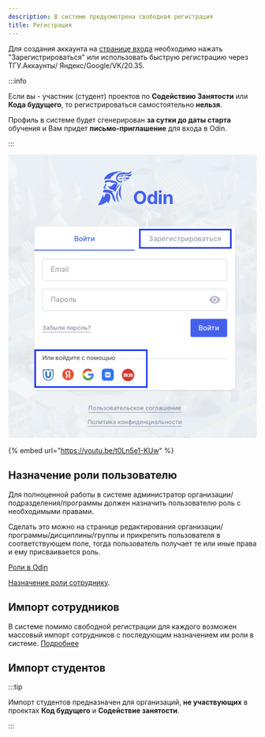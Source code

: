 ```yaml
---
description: В системе предусмотрена свободная регистрация
title: Регистрация
---
```


Для создания аккаунта на [странице  входа](https://odin.study/ru/Account/Login/) необходимо нажать "Зарегистрироваться" или использовать быструю регистрацию через ТГУ.Аккаунты/ Яндекс/Google/VK/20.35.

:::info 

Если вы - участник (студент) проектов по **Содействию Занятости** или **Кода будущего**, то регистрироваться самостоятельно **нельзя**.

Профиль в системе будет сгенерирован **за сутки до даты старта** обучения и Вам придет **письмо-приглашение** для входа в Odin.

:::

![](<../.gitbook/assets/image (1) (1) (1) (1) (1) (1) (1) (1) (1) (1) (1) (1) (1) (1) (1) (1) (1) (1) (1) (1) (1) (1) (1) (1) (1) (1) (1) (1) (1) (1) (1) (1) (1) (1) (1) (1) (1) (1) (1) (1) (1) (1) (1) (1) (1) (1) (1) (1) (1) (1) (1) (1) (1) (1) (1) (1) (1) (1) (1).png>)

\{% embed url="https://youtu.be/t0Ln5e1-KUw" %}

## Назначение роли пользователю

Для полноценной работы в системе администратор организации/подразделения/программы должен назначить пользователю роль с необходимыми правами.

Сделать это можно на странице редактирования организации/программы/дисциплины/группы и прикрепить пользователя в соответствующем поле, тогда пользователь получает те или иные права и ему присваивается роль.

[Роли в  Odin](./roli-v-odin)

[Назначение роли сотруднику](./naznachenie-rolei-polzovatelyam).

## Импорт сотрудников

В системе помимо свободной регистрации для каждого возможен массовый импорт сотрудников с последующим назначением им роли в системе. [Подробнее](./roli-v-odin)

## Импорт студентов

:::tip 

Импорт студентов предназначен для организаций, **не участвующих** в проектах **Код будущего** и **Содействие занятости**.

:::